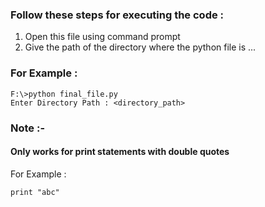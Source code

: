 ### Follow these steps for executing the code : 
1) Open this file using command prompt
2) Give the path of the directory where the python file is ...

### For Example :
```
F:\>python final_file.py
Enter Directory Path : <directory_path>
```

### Note :-
#### Only works for print statements with double quotes 
For Example :
```
print "abc"
```
